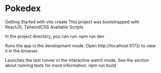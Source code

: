 # Pokedex
Getting Started with vite create
This project was bootstrapped with ReactJS, TailwindCSS
Available Scripts

In the project directory, you can run:
npm run dev

Runs the app in the development mode.
Open http://localhost:5173/ to view it in the browser.


Launches the test runner in the interactive watch mode.
See the section about running tests for more information.
npm run build


